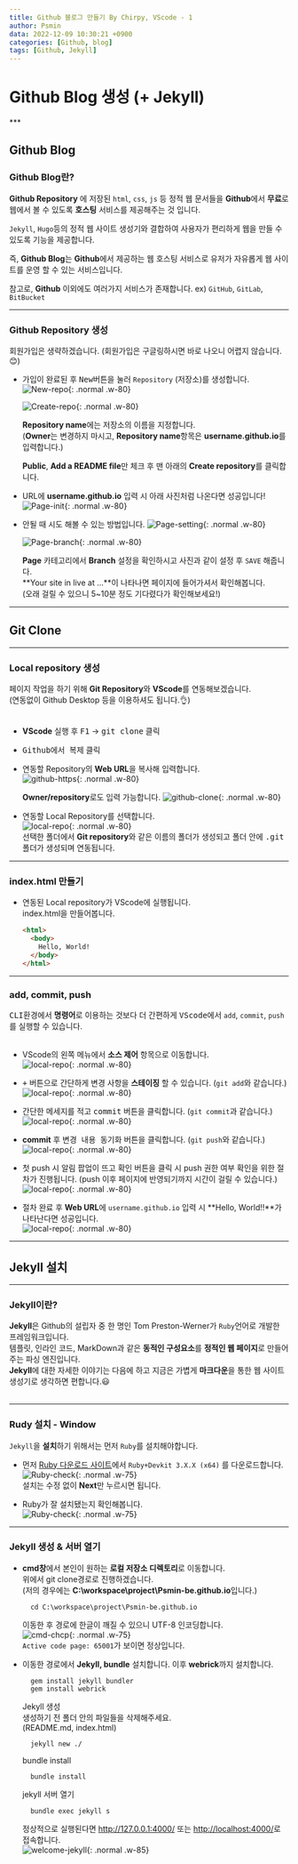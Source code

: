 ```yaml
---
title: Github 블로그 만들기 By Chirpy, VScode - 1
author: Psmin
data: 2022-12-09 10:30:21 +0900
categories: [Github, blog]
tags: [Github, Jekyll]
---
```


<h1> Github Blog 생성 (+ Jekyll)</h1>
***

## Github Blog

### Github Blog란?

**Github Repository** 에 저장된 `html`, `css`, `js` 등 정적 웹 문서들을 **Github**에서 **무료**로 웹에서 볼 수 있도록 **호스팅** 서비스를 제공해주는 것 입니다.

`Jekyll`, `Hugo`등의 정적 웹 사이트 생성기와 결합하여 사용자가 편리하게 웹을 만들 수 있도록 기능을 제공합니다.

즉, **Github Blog**는 **Github**에서 제공하는 웹 호스팅 서비스로 유저가 자유롭게 웹 사이트를 운영 할 수 있는 서비스입니다.

참고로, **Github** 이외에도 여러가지 서비스가 존재합니다. ex) `GitHub`, `GitLab`, `BitBucket`

---

### Github Repository 생성

회원가입은 생략하겠습니다. (회원가입은 구글링하시면 바로 나오니 어렵지 않습니다.😊)

- 가입이 완료된 후 <kbd>New</kbd>버튼을 눌러 `Repository` (저장소)를 생성합니다.
  ![New-repo](/assets/img/github-repo-new.png){: .normal .w-80}

  ![Create-repo](/assets/img/github-repo-create.png){: .normal .w-80}

  **Repository name**에는 저장소의 이름을 지정합니다.  
   (**Owner**는 변경하지 마시고, **Repository name**항목은 **username.github.io**를 입력합니다.)

  **Public**, **Add a README file**만 체크 후 맨 아래의 **Create repository**를 클릭합니다.

- URL에 **username.github.io** 입력 시 아래 사진처럼 나온다면 성공입니다!  
  ![Page-init](/assets/img/github-page-init.png){: .normal .w-80}

- 안될 때 시도 해볼 수 있는 방법입니다.
  ![Page-setting](/assets/img/github-page-setting.png){: .normal .w-80}

  ![Page-branch](/assets/img//github-page-branch.png){: .normal .w-80}

  **Page** 카테고리에서 **Branch** 설정을 확인하시고 사진과 같이 설정 후 `SAVE` 해줍니다.  
  **Your site in live at ...**이 나타나면 페이지에 들어가셔서 확인해봅니다.  
  (오래 걸릴 수 있으니 5~10분 정도 기다렸다가 확인해보세요!)

---

## Git Clone

---

### Local repository 생성

페이지 작업을 하기 위해 **Git Repository**와 **VScode**를 연동해보겠습니다.  
 (연동없이 Github Desktop 등을 이용하셔도 됩니다.👌)  
 <br/>

- **VScode** 실행 후 <kbd>F1</kbd> -> <kbd>git clone</kbd> 클릭
- <kbd>Github에서 복제</kbd> 클릭
- 연동할 Repository의 **Web URL**을 복사해 입력합니다.  
   ![github-https](/assets/img/github-https.png){: .normal .w-80}

  **Owner/repository**로도 입력 가능합니다.
  ![github-clone](/assets/img/vscode-clone.png){: .normal .w-80}

- 연동할 Local Repository를 선택합니다.  
  ![local-repo](/assets/img/local-repo.png){: .normal .w-80}  
  선택한 폴더에서 **Git repository**와 같은 이름의 폴더가 생성되고 폴더 안에 <kbd>.git</kbd> 폴더가 생성되며 연동됩니다.

---

### index.html 만들기

- 연동된 Local repository가 VScode에 실행됩니다.  
  index.html을 만들어봅니다.

  ```html
  <html>
    <body>
      Hello, World!
    </body>
  </html>
  ```

---

### add, commit, push

<kbd>CLI환경</kbd>에서 **명령어**로 이용하는 것보다 더 간편하게 <kbd>VScode</kbd>에서 `add`, `commit`, `push`를 실행할 수 있습니다.  
 <br/>

- VScode의 왼쪽 메뉴에서 **소스 제어** 항목으로 이동합니다.  
  ![local-repo](/assets/img/vscode-source-control.png){: .normal .w-80}

- <kbd>+</kbd> 버튼으로 간단하게 변경 사항을 **스테이징** 할 수 있습니다. (`git add`와 같습니다.)  
  ![local-repo](/assets/img/vscode-git-add.png){: .normal .w-80}
- 간단한 메세지를 적고 <kbd>commit</kbd> 버튼을 클릭합니다. (`git commit`과 같습니다.)  
  ![local-repo](/assets/img/vscode-git-commit.png){: .normal .w-80}
- **commit** 후 <kbd>변경 내용 동기화</kbd> 버튼을 클릭합니다. (`git push`와 같습니다.)
  ![local-repo](/assets/img/vscode-git-push.png){: .normal .w-80}
- 첫 push 시 알림 팝업이 뜨고 <kbd>확인</kbd> 버튼을 클릭 시 push 권한 여부 확인을 위한 절차가 진행됩니다. (push 이후 페이지에 반영되기까지 시간이 걸릴 수 있습니다.)  
  ![local-repo](/assets/img/vscode-git-push-popup.png){: .normal .w-80}
- 절차 완료 후 **Web URL**에 `username.github.io` 입력 시 **Hello, World!!**가 나타난다면 성공입니다.  
  ![local-repo](/assets/img/test-page.png){: .normal .w-80}

---

## Jekyll 설치

---

### Jekyll이란?

**Jekyll**은 Github의 설립자 중 한 명인 Tom Preston-Werner가 `Ruby`언어로 개발한 프레임워크입니다.  
 템플릿, 인라인 코드, MarkDown과 같은 **동적인 구성요소**를 **정적인 웹 페이지**로 만들어주는 파싱 엔진입니다.  
 **Jekyll**에 대한 자세한 이야기는 다음에 하고 지금은 가볍게 **마크다운**을 통한 웹 사이트 생성기로 생각하면 편합니다.😃  
 <br/>

---

### Rudy 설치 - Window

`Jekyll`을 **설치**하기 위해서는 먼저 `Ruby`를 설치해야합니다.

- 먼저 [Ruby 다운로드 사이트](https://rubyinstaller.org/downloads/)에서 `Ruby+Devkit 3.X.X (x64)` 를 다운로드합니다.  
  ![Ruby-check](/assets/img/ruby-install.png){: .normal .w-75}  
  설치는 수정 없이 **Next**만 누르시면 됩니다.

- Ruby가 잘 설치됐는지 확인해봅니다.  
  ![Ruby-check](/assets/img/ruby-check.png){: .normal .w-75}

---

### Jekyll 생성 & 서버 열기

- **cmd창**에서 본인이 원하는 **로컬 저장소 디렉토리**로 이동합니다.  
  위에서 git clone경로로 진행하겠습니다.  
  (저의 경우에는 **C:\workspace\project\Psmin-be.github.io**입니다.)

  ```console
    cd C:\workspace\project\Psmin-be.github.io
  ```

  이동한 후 경로에 한글이 깨질 수 있으니 UTF-8 인코딩합니다.  
  ![cmd-chcp](/assets/img/cmd-chcp.png){: .normal .w-75}  
  `Active code page: 65001`가 보이면 정상입니다.

- 이동한 경로에서 **Jekyll, bundle** 설치합니다. 이후 **webrick**까지 설치합니다.

  ```console
    gem install jekyll bundler
    gem install webrick
  ```

  Jekyll 생성  
  생성하기 전 폴더 안의 파일들을 삭제해주세요.  
  (README.md, index.html)

  ```console
    jekyll new ./
  ```

  bundle install

  ```console
    bundle install
  ```

  jekyll 서버 열기

  ```console
    bundle exec jekyll s
  ```

  정상적으로 실행된다면 <http://127.0.0.1:4000/> 또는 <http://localhost:4000/>로 접속합니다.  
  ![welcome-jekyll](/assets/img/welcome-jekyll.png){: .normal .w-85}
